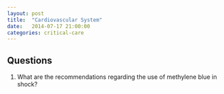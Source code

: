 ```yaml
---
layout: post
title:  "Cardiovascular System"
date:   2014-07-17 21:00:00
categories: critical-care
---
```


## Questions

1. What are the recommendations regarding the use of methylene blue in shock?

